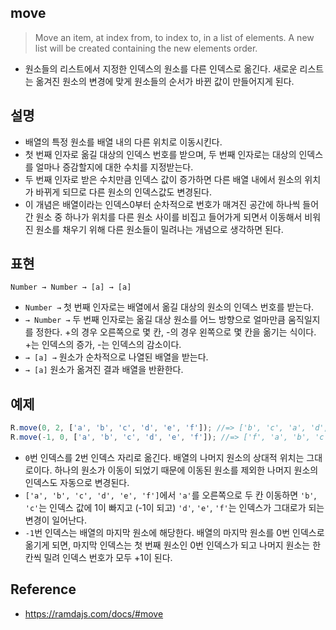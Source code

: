 ## move
> Move an item, at index from, to index to, in a list of elements. A new list will be created containing the new elements order.
- 원소들의 리스트에서 지정한 인덱스의 원소를 다른 인덱스로 옮긴다. 새로운 리스트는 옮겨진 원소의 변경에 맞게 원소들의 순서가 바뀐 값이 만들어지게 된다.

## 설명
- 배열의 특정 원소를 배열 내의 다른 위치로 이동시킨다.
- 첫 번째 인자로 옮길 대상의 인덱스 번호를 받으며, 두 번째 인자로는 대상의 인덱스를 얼마나 증감할지에 대한 수치를 지정받는다.
- 두 번째 인자로 받은 수치만큼 인덱스 값이 증가하면 다른 배열 내에서 원소의 위치가 바뀌게 되므로 다른 원소의 인덱스값도 변경된다.
- 이 개념은 배열이라는 인덱스0부터 순차적으로 번호가 매겨진 공간에 하나씩 들어간 원소 중 하나가 위치를 다른 원소 사이를 비집고 들어가게 되면서 이동해서 비워진 원소를 채우기 위해 다른 원소들이 밀려나는 개념으로 생각하면 된다.

## 표현
```
Number → Number → [a] → [a]
```
- `Number →` 첫 번째 인자로는 배열에서 옮길 대상의 원소의 인덱스 번호를 받는다.
- `→ Number →` 두 번째 인자로는 옮길 대상 원소를 어느 방향으로 얼마만큼 움직일지를 정한다. +의 경우 오른쪽으로 몇 칸, -의 경우 왼쪽으로 몇 칸을 옮기는 식이다. +는 인덱스의 증가, -는 인덱스의 감소이다.
- `→ [a] →` 원소가 순차적으로 나열된 배열을 받는다.
- `→ [a]` 원소가 옮겨진 결과 배열을 반환한다.

## 예제
```js
R.move(0, 2, ['a', 'b', 'c', 'd', 'e', 'f']); //=> ['b', 'c', 'a', 'd', 'e', 'f']
R.move(-1, 0, ['a', 'b', 'c', 'd', 'e', 'f']); //=> ['f', 'a', 'b', 'c', 'd', 'e'] list rotation
```
- `0`번 인덱스를 2번 인덱스 자리로 옮긴다. 배열의 나머지 원소의 상대적 위치는 그대로이다. 하나의 원소가 이동이 되었기 때문에 이동된 원소를 제외한 나머지 원소의 인덱스도 자동으로 변경된다.
- `['a', 'b', 'c', 'd', 'e', 'f']`에서 `'a'`를 오른쪽으로 두 칸 이동하면 `'b'`, `'c'`는 인덱스 값에 1이 빠지고 (-1이 되고)  `'d'`, `'e'`, `'f'`는 인덱스가 그대로가 되는 변경이 일어난다.
- `-1`번 인덱스는 배열의 마지막 원소에 해당한다. 배열의 마지막 원소를 0번 인덱스로 옮기게 되면, 마지막 인덱스는 첫 번째 원소인 0번 인덱스가 되고 나머지 원소는 한 칸씩 밀려 인덱스 번호가 모두 +1이 된다.

## Reference
- https://ramdajs.com/docs/#move
